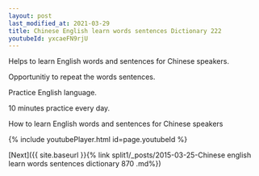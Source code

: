 ```yaml
---
layout: post
last_modified_at: 2021-03-29
title: Chinese English learn words sentences Dictionary 222 
youtubeId: yxcaeFN9rjU
---
```

 
 
Helps to learn English words and sentences for Chinese speakers.

Opportunitiy to repeat the words sentences. 

Practice English language. 
 
10 minutes practice every day. 
 
How to learn English words and sentences for Chinese speakers 
 
{% include youtubePlayer.html id=page.youtubeId %}
 
 
[Next]({{ site.baseurl }}{% link  split1/_posts/2015-03-25-Chinese english learn words sentences dictionary 870 .md%})
 
